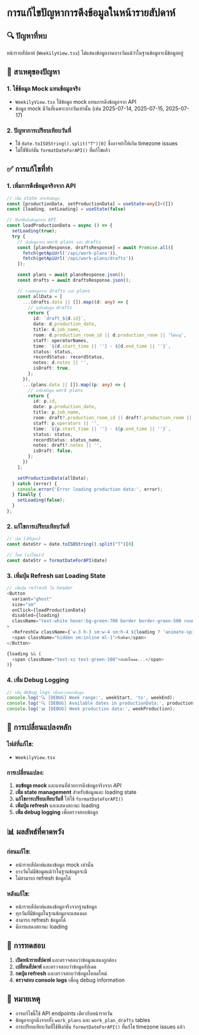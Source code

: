 # การแก้ไขปัญหาการดึงข้อมูลในหน้ารายสัปดาห์

## 🔍 **ปัญหาที่พบ**
หน้ารายสัปดาห์ (`WeekilyView.tsx`) ไม่แสดงข้อมูลงานบางวันแม้ว่าในฐานข้อมูลจะมีข้อมูลอยู่

## 🐛 **สาเหตุของปัญหา**

### 1. **ใช้ข้อมูล Mock แทนข้อมูลจริง**
- `WeekilyView.tsx` ใช้ข้อมูล mock แทนการดึงข้อมูลจาก API
- ข้อมูล mock มีวันที่เฉพาะบางวันเท่านั้น (เช่น 2025-07-14, 2025-07-15, 2025-07-17)

### 2. **ปัญหาการเปรียบเทียบวันที่**
- ใช้ `date.toISOString().split("T")[0]` ซึ่งอาจทำให้เกิด timezone issues
- ไม่ใช้ฟังก์ชัน `formatDateForAPI()` ที่แก้ไขแล้ว

## ✅ **การแก้ไขที่ทำ**

### 1. **เพิ่มการดึงข้อมูลจริงจาก API**
```typescript
// เพิ่ม state สำหรับข้อมูล
const [productionData, setProductionData] = useState<any[]>([])
const [loading, setLoading] = useState(false)

// ฟังก์ชันดึงข้อมูลจาก API
const loadProductionData = async () => {
  setLoading(true);
  try {
    // ดึงข้อมูลจาก work plans และ drafts
    const [plansResponse, draftsResponse] = await Promise.all([
      fetch(getApiUrl('/api/work-plans')),
      fetch(getApiUrl('/api/work-plans/drafts'))
    ]);

    const plans = await plansResponse.json();
    const drafts = await draftsResponse.json();

    // รวมข้อมูลจาก drafts และ plans
    const allData = [
      ...(drafts.data || []).map((d: any) => {
        // แปลงข้อมูล drafts
        return {
          id: `draft_${d.id}`,
          date: d.production_date,
          title: d.job_name,
          room: d.production_room_id || d.production_room || 'ไม่ระบุ',
          staff: operatorNames,
          time: `${d.start_time || ''} - ${d.end_time || ''}`,
          status: status,
          recordStatus: recordStatus,
          notes: d.notes || '',
          isDraft: true,
        };
      }),
      ...(plans.data || []).map((p: any) => {
        // แปลงข้อมูล work plans
        return {
          id: p.id,
          date: p.production_date,
          title: p.job_name,
          room: draft?.production_room_id || draft?.production_room || 'ไม่ระบุ',
          staff: p.operators || '',
          time: `${p.start_time || ''} - ${p.end_time || ''}`,
          status: status,
          recordStatus: status_name,
          notes: draft?.notes || '',
          isDraft: false,
        };
      })
    ];

    setProductionData(allData);
  } catch (error) {
    console.error('Error loading production data:', error);
  } finally {
    setLoading(false);
  }
};
```

### 2. **แก้ไขการเปรียบเทียบวันที่**
```typescript
// เดิม (มีปัญหา)
const dateStr = date.toISOString().split("T")[0]

// ใหม่ (แก้ไขแล้ว)
const dateStr = formatDateForAPI(date)
```

### 3. **เพิ่มปุ่ม Refresh และ Loading State**
```typescript
// เพิ่มปุ่ม refresh ใน header
<Button
  variant="ghost"
  size="sm"
  onClick={loadProductionData}
  disabled={loading}
  className="text-white hover:bg-green-700 border border-green-500 rounded-lg px-2 py-1 text-xs"
>
  <RefreshCw className={`w-3 h-3 sm:w-4 sm:h-4 ${loading ? 'animate-spin' : ''}`} />
  <span className="hidden sm:inline ml-1">รีเฟรช</span>
</Button>

{loading && (
  <span className="text-xs text-green-100">กำลังโหลด...</span>
)}
```

### 4. **เพิ่ม Debug Logging**
```typescript
// เพิ่ม debug logs เพื่อตรวจสอบข้อมูล
console.log('🔍 [DEBUG] Week range:', weekStart, 'to', weekEnd);
console.log('🔍 [DEBUG] Available dates in productionData:', productionData.map(item => item.date));
console.log('📊 [DEBUG] Week production data:', weekProduction);
```

## 🔧 **การเปลี่ยนแปลงหลัก**

### ไฟล์ที่แก้ไข:
- `WeekilyView.tsx`

### การเปลี่ยนแปลง:
1. **ลบข้อมูล mock** และแทนที่ด้วยการดึงข้อมูลจริงจาก API
2. **เพิ่ม state management** สำหรับข้อมูลและ loading state
3. **แก้ไขการเปรียบเทียบวันที่** ให้ใช้ `formatDateForAPI()`
4. **เพิ่มปุ่ม refresh** และแสดงสถานะ loading
5. **เพิ่ม debug logging** เพื่อตรวจสอบข้อมูล

## 📊 **ผลลัพธ์ที่คาดหวัง**

### ก่อนแก้ไข:
- หน้ารายสัปดาห์แสดงข้อมูล mock เท่านั้น
- บางวันไม่มีข้อมูลแม้ว่าในฐานข้อมูลจะมี
- ไม่สามารถ refresh ข้อมูลได้

### หลังแก้ไข:
- หน้ารายสัปดาห์แสดงข้อมูลจริงจากฐานข้อมูล
- ทุกวันที่มีข้อมูลในฐานข้อมูลจะแสดงผล
- สามารถ refresh ข้อมูลได้
- มีการแสดงสถานะ loading

## 🧪 **การทดสอบ**

1. **เปิดหน้ารายสัปดาห์** และตรวจสอบว่าข้อมูลแสดงถูกต้อง
2. **เปลี่ยนสัปดาห์** และตรวจสอบว่าข้อมูลอัปเดต
3. **กดปุ่ม refresh** และตรวจสอบว่าข้อมูลโหลดใหม่
4. **ตรวจสอบ console logs** เพื่อดู debug information

## 📝 **หมายเหตุ**

- การแก้ไขนี้ใช้ API endpoints เดียวกับหน้ารายวัน
- ข้อมูลจะถูกดึงจากทั้ง `work_plans` และ `work_plan_drafts` tables
- การเปรียบเทียบวันที่ใช้ฟังก์ชัน `formatDateForAPI()` ที่แก้ไข timezone issues แล้ว 